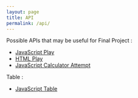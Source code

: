 ```yaml
---
layout: page
title: API
permalink: /api/
---
```

Possible APIs that may be useful for Final Project : 
- [JavaScript Play](https://sanikasha.github.io/superFastPages/week%205/2022/09/24/JSPlay.html)
- [HTML Play](https://sanikasha.github.io/superFastPages/week%205/2022/09/25/HTMLplay.html#scrum-group-example-html-list)
- [JavaScript Calculator Attempt](https://sanikasha.github.io/superFastPages/week%205/2022/09/26/JSCalc.html)

Table :
- [JavaScript Table](https://sanikasha.github.io/superFastPages/week%205/2022/09/21/JS-1.html)
